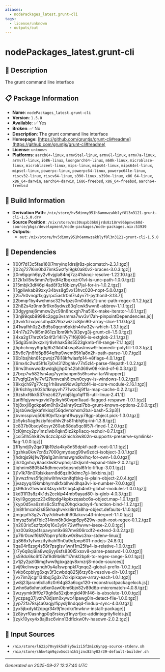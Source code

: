 ```yaml
---
aliases:
  - nodePackages_latest.grunt-cli
tags:
  - license/unknown
  - outputs/out
---
```


# nodePackages_latest.grunt-cli

## 📝 Description

The grunt command line interface

## 📋 Package Information

- **Name**: `nodePackages_latest.grunt-cli`
- **Version**: `1.5.0`
- **Available**: ✅ Yes
- **Broken**: ✅ No
- **Description**: The grunt command line interface
- **Homepage**: [https://github.com/gruntjs/grunt-cli#readme](https://github.com/gruntjs/grunt-cli#readme)
- **License**: `unknown`
- **Platforms**: `aarch64-linux`, `armv5tel-linux`, `armv6l-linux`, `armv7a-linux`, `armv7l-linux`, `i686-linux`, `loongarch64-linux`, `m68k-linux`, `microblaze-linux`, `microblazeel-linux`, `mips-linux`, `mips64-linux`, `mips64el-linux`, `mipsel-linux`, `powerpc-linux`, `powerpc64-linux`, `powerpc64le-linux`, `riscv32-linux`, `riscv64-linux`, `s390-linux`, `s390x-linux`, `x86_64-linux`, `x86_64-darwin`, `aarch64-darwin`, `i686-freebsd`, `x86_64-freebsd`, `aarch64-freebsd`

## 🔧 Build Information

- **Derivation Path**: `/nix/store/hv5dinmy951h6ammwzakblyf8l3n3121-grunt-cli-1.5.0.drv`
- **Source Position**: `/nix/store/ns30sqxb36k8jrds8z18rv96bpnwc60d-source/pkgs/development/node-packages/node-packages.nix:53939`
- **Outputs**:
  - `out`:  `/nix/store/hv5dinmy951h6ammwzakblyf8l3n3121-grunt-cli-1.5.0`

## 🔗 Dependencies

- [[00f7d13c5fas160i7mryinq1drsljr8z-picomatch-2.3.1.tgz]]
- [[02q727l6in0b37imk5wzfyl9gk0a80v2-braces-3.0.3.tgz]]
- [[0m6gqnh6py2v9vjgla84mj7zz41sknqi-resolve-1.22.10.tgz]]
- [[12k1xll5w5mm7cfjvdf4z1bqxxzr01vl-is-unc-path-1.0.0.tgz]]
- [[15mbjk3df46pi4ad8f3z18biznyl7jal-for-in-1.0.2.tgz]]
- [[1gpliwkab99xxy34bvs8g5vx13hvc020-nopt-5.0.0.tgz]]
- [[257k0vnqp1xjgyrpc5as1r0nl7s4yv71-python3-3.13.7]]
- [[2bmqr1by4wchmsc32fwfpzs0m0dddz1j-unc-path-regex-0.1.2.tgz]]
- [[2h82s4z0nm8r9kn8ydwz83q1cwk5wvn8-abbrev-1.1.1.tgz]]
- [[3dgygnaj6mmxw2yc98n8hcxgh7ha5l6x-make-iterator-1.0.1.tgz]]
- [[3nj99qsb9998c2pgp3vsmma7wv3v17ah-pinpointDependencies.js]]
- [[3vnk1izxqvcsdhy4379azwizzc8jlm90-array-slice-1.1.0.tgz]]
- [[41wafhh0z2x8d5s0qqrn6pkbh4rlw32v-which-1.3.1.tgz]]
- [[4n17s27v8i5m961zs1bm9kfv3i3pvg3j-grunt-cli-1.5.0.tgz]]
- [[4xa2g17hrz0r5z4f2r14ll7y71f6j096-is-extglob-2.1.1.tgz]]
- [[5dg35m3vxzxlrjr8vhhak58s5523gkmb-fill-range-7.1.1.tgz]]
- [[5phchmyy9qrlg9b2fkb04kwp8aslmsw9-homedir-polyfill-1.0.3.tgz]]
- [[5v6c7jn6fd5p864qfhp9wcm85h1a8n2h-path-parse-1.0.7.tgz]]
- [[6b1bsjhkn61cpwxjz78i18kfwiasfp14-v8flags-4.0.1.tgz]]
- [[6mx4c2wd5h1s7p0vl312bghkv77n5zl4-parse-filepath-1.0.2.tgz]]
- [[6rw3hxwwcdzwdqjkjjhp0h42bh369w08-kind-of-6.0.3.tgz]]
- [[7bcp7w582fsn4ag7yynbanpm5s6hsviw-tarWrapper]]
- [[7vqfgl2w1yi7vf27kmvcah6lcwn0cyqv-is-windows-1.0.2.tgz]]
- [[8kxjch97g77czg1rh8sws9idw3pfcbf4-is-core-module-2.16.1.tgz]]
- [[9r6chhyzh02lc1knpyvh771wzc5j9f1a-map-cache-0.2.2.tgz]]
- [[9zshxf6kk537mzc627ynbj5lgp1qff15-util-linux-2.41.1]]
- [[arl5fqjywrvgxvid7gdkyh60vpm1iaad-flagged-respawn-1.0.1.tgz]]
- [[bj8xxji6gdkpa6m0h9x2a1nry9czl7bb-grunt-known-options-2.0.0.tgz]]
- [[bjsb6wdjykafnkixq156qdvmxhsm2bai-bash-5.3p3]]
- [[bvmsspivq50b90jvflzxqmf8wpyp78gp-object.pick-1.3.0.tgz]]
- [[c5yks1iag9sziyfdcdhlv2hs81hbhj6q-ini-1.3.8.tgz]]
- [[c837b0bsdy8csyr260ab68da5qc8l57i-fined-1.2.0.tgz]]
- [[cl0jmcy2pv1mz1wbi1qkn5lz2kp1iacq-rechoir-0.7.1.tgz]]
- [[csi5l1h5hk82w4czc3psi2nich3w802n-supports-preserve-symlinks-flag-1.0.0.tgz]]
- [[fl1yndj0y2qa01jb19zla4ky8n55dpkf-path-root-0.1.1.tgz]]
- [[gzhka0kw7cn5z7000gmydaqg99w9zdci-isobject-3.0.1.tgz]]
- [[hdrqjs9kj1w7j9a1g3minmswgndkvlhq-for-own-1.0.0.tgz]]
- [[ihz0gvhcy9aasklw8zwphsijs0kljsm1-expand-tilde-2.0.2.tgz]]
- [[iqhnim8805k45dhmcvx5dpsndsl6frlc-liftup-3.0.1.tgz]]
- [[j1v1k78n07plskkarn8d6qzlh0dmc7gl-linkbins.js]]
- [[jrvwzfrws5fjqjniwilrhwkxnifqfbkq-is-plain-object-2.0.4.tgz]]
- [[jvazyyq49kmbhyrndkfxblhwldhqa3vl-is-number-7.0.0.tgz]]
- [[k98drv2lxwbrd34syxhi1zlbq4ajb4m0-global-modules-1.0.0.tgz]]
- [[kd31l13s8z4k1ds2ccklp44mb9ayad80-is-glob-4.0.3.tgz]]
- [[kyli9gcgqcz23x9bpdg4kpkxzqasbc6s-object.map-1.0.1.tgz]]
- [[kyp0d5va6znls6c5lzfhq20hqckadxy4-function-bind-1.1.2.tgz]]
- [[ln8h1mcxhi2s85khaqhvvkr8irr1a8ha-object.defaults-1.1.0.tgz]]
- [[mgcpfh3g2v7by7dii5whdh90lakcvs43-interpret-1.1.0.tgz]]
- [[mysz5sfyl7blc314nm8h3dvqp6py629w-path-root-regex-0.1.2.tgz]]
- [[n203rix5szfzp0q16x3y9ri72wffwvwr-isexe-2.0.0.tgz]]
- [[nz00a9zp4fspavynn9x687mv806rcdf2-extend-3.0.2.tgz]]
- [[p76r0cwlf6k97ibprrpfd8xw0r8wc3nx-stdenv-linux]]
- [[q866x1yfwxzifyihahf9n0a9q1pnp601-nodejs-24.8.0]]
- [[qa04r6zsg4s58r7psglsv1wnf1m25fa4-is-relative-1.0.0.tgz]]
- [[r7y6q8ql9ia8wq6yy8sfs830l5ixsxv8-parse-passwd-1.0.0.tgz]]
- [[s59dc6kc6f07af9d9lb6kf1i7mkl2bp8-to-regex-range-5.0.1.tgz]]
- [[v1j2y2pzl0limgfww9gbxgzqv8xmzrj8-node-sources]]
- [[vij9kclnwqxnqh0y4a1swpnpkl7qnqq2-global-prefix-1.0.2.tgz]]
- [[vkb6cpblyg6xqv3f3cwbdq825j6rzy6b-resolve-dir-1.0.1.tgz]]
- [[vx7im2jcgr134bqj5g3xi7cixipikapw-array-each-1.0.1.tgz]]
- [[w8j23jaran6clla9z0r64g83a6cgx120-reconstructpackagelock.js]]
- [[whn6a6xhmjx6xn0aw0bm6bjn82v89d6p-micromatch-4.0.8.tgz]]
- [[wzyymk9ff9z79gh6a52xjbmgid49h146-is-absolute-1.0.0.tgz]]
- [[yczpag37jvzh78djsm0xywc4lpawg0ln-detect-file-1.0.0.tgz]]
- [[yp72fa78sj4a0aqjylfipyslj1lndqqd-findup-sync-4.0.0.tgz]]
- [[yx5jbxdykl2dpgr34r9j1ncdkc1nwknv-install-package]]
- [[z8jryrf0asnhgp0q8rsksyd1nyzrfjxc-addintegrityfields.js]]
- [[zyk10yxy4x8aj8sc6vinn13dflckw0fv-hasown-2.0.2.tgz]]

## 📁 Input Sources

- `/nix/store/l622p70vy8k5sh7y5wizi5f2mic6ynpg-source-stdenv.sh`
- `/nix/store/shkw4qm9qcw5sc5n1k5jznc83ny02r39-default-builder.sh`

---
*Generated on 2025-09-27 12:27:40 UTC*
